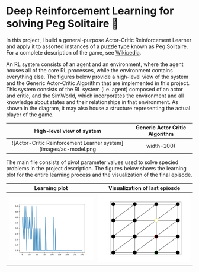 # Deep Reinforcement Learning for solving Peg Solitaire 🤖

In this project, I build a general-purpose Actor-Critic Reinforcement Learner and apply it to assorted instances of a puzzle type known as Peg Solitaire.
For a complete description of the game, see [Wikipedia](https://en.wikipedia.org/wiki/Peg_solitaire). 


An RL system consists of an agent and an environment, where the agent houses all of the core RL processes, while the environment contains everything else. The figures below provide a high-level view of the system and the Generic Actor-Critic Algorithm that are implemented in this project. This system consists of the RL system (i.e. agent) composed of an actor and critic, and the SimWorld, which incorporates the environment and all knowledge about states and their relationships in that environment. As shown in the diagram, it may also house a structure representing the actual player of the game. 

High-level view of system           |  Generic Actor Critic Algorithm
:-------------------------:|:-------------------------:
![Actor-Critic Reinforcement Learner system](images/ac-model.png | width=100)  |  ![Actor-Critic Reinforcement Learner system](images/ac-algorithm.png)


The main file consists of pivot parameter values used to solve specied problems in the project description. The figures below shows the learning plot for the entire learning process and the visualization of the final episode. 

Learning plot           |  Visualization of last epiosde
:-------------------------:|:-------------------------:
![Actor-Critic Reinforcement Learner system](images/learning_plot.png)  |  ![Actor-Critic Reinforcement Learner system](images/animation.gif)






